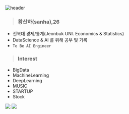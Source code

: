 ![header](https://capsule-render.vercel.app/api?type=waving&color=8C&height=200&section=header&text=Sanha%20&fontSize=50&animation=twinkling&fontcolor=8B4513&descSize=100)

> ### 황산하(sanha),26
- 전북대 경제/통계(Jeonbuk UNI. Economics & Statistics)
- DataScience & AI 를 위해 공부 및 기록
- `To Be AI Engineer`

> ### Interest
- BigData
- MachineLearning
- DeepLearning
- MUSIC
- STARTUP
- Stock

<img src="https://img.shields.io/badge/Python-3766AB?style=flat-square&logo=Python&logoColor=white"/> <img src="https://img.shields.io/badge/R Program-178DC3?style=flat-square&logo=R&logoColor=white"/>
